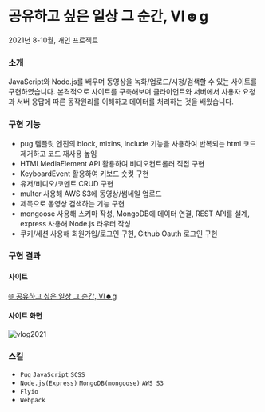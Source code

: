 # 공유하고 싶은 일상 그 순간, Vl☻g  
2021년 8-10월, 개인 프로젝트

### 소개
JavaScript와 Node.js를 배우며 동영상을 녹화/업로드/시청/검색할 수 있는 사이트를 구현하였습니다. 본격적으로 사이트를 구축해보며 클라이언트와 서버에서 사용자 요청과 서버 응답에 따른 동작원리를 이해하고 데이터를 처리하는 것을 배웠습니다.

### 구현 기능
- pug 템플릿 엔진의 block, mixins, include 기능을 사용하여 반복되는 html 코드 제거하고 코드 재사용 높임
- HTMLMediaElement API 활용하여 비디오컨트롤러 직접 구현
- KeyboardEvent 활용하여 키보드 숏컷 구현
- 유저/비디오/코멘트 CRUD 구현
- multer 사용해 AWS S3에 동영상/썸네일 업로드
- 제목으로 동영상 검색하는 기능 구현
- mongoose 사용해 스키마 작성, MongoDB에 데이터 연결, REST API를 설계, express 사용해 Node.js 라우터 작성
- 쿠키/세션 사용해 회원가입/로그인 구현, Github Oauth 로그인 구현


### 구현 결과
#### 사이트
[🌐 공유하고 싶은 일상 그 순간, Vl☻g](https://vlog2021.fly.dev/)
#### 사이트 화면
![vlog2021](https://user-images.githubusercontent.com/58466648/154661086-51fc6d3f-0715-4b8b-99e1-b873d2487a58.gif)

### 스킬
- `Pug` `JavaScript` `SCSS`
- `Node.js(Express)` `MongoDB(mongoose)` `AWS S3`
- `Flyio`
- `Webpack`
